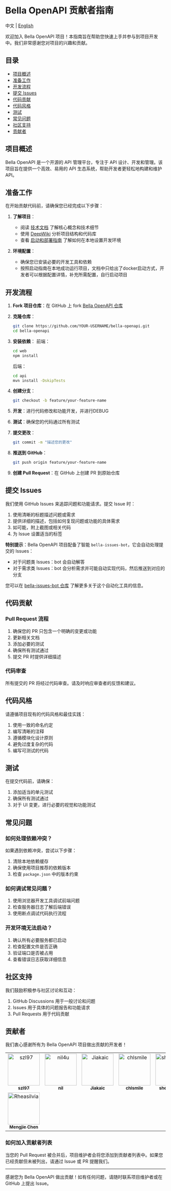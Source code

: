 # Bella OpenAPI 贡献者指南

中文 | [English](./contributor-guide_EN.md)

欢迎加入 Bella OpenAPI 项目！本指南旨在帮助您快速上手并参与到项目开发中。我们非常感谢您对项目的兴趣和贡献。

## 目录

- [项目概述](#项目概述)
- [准备工作](#准备工作)
- [开发流程](#开发流程)
- [提交 Issues](#提交-issues)
- [代码贡献](#代码贡献)
- [代码风格](#代码风格)
- [测试](#测试)
- [常见问题](#常见问题)
- [社区支持](#社区支持)
- [贡献者](#贡献者)

## 项目概述

Bella OpenAPI 是一个开源的 API 管理平台，专注于 API 设计、开发和管理。该项目旨在提供一个高效、易用的 API 生态系统，帮助开发者更轻松地构建和维护 API。

## 准备工作

在开始贡献代码前，请确保您已经完成以下步骤：

1. **了解项目**：
   - 阅读 [技术文档](https://doc.bella.top/docs/bella-openapi/tech/metadata) 了解核心概念和技术细节
   - 使用 [DeepWiki](https://deepwiki.com/LianjiaTech/bella-openapi) 分析项目结构和代码库
   - 查看 [启动和部署指南](https://doc.bella.top/docs/bella-openapi/startup-deployment-details) 了解如何在本地设置开发环境

2. **环境配置**：
   - 确保您已安装必要的开发工具和依赖
   - 按照启动指南在本地成功运行项目，文档中只给出了docker启动方式，开发者可以根据配置详情，补充所需配置，自行启动项目

## 开发流程

1. **Fork 项目仓库**：在 GitHub 上 fork [Bella OpenAPI 仓库](https://github.com/LianjiaTech/bella-openapi)

2. **克隆仓库**：
   ```bash
   git clone https://github.com/YOUR-USERNAME/bella-openapi.git
   cd bella-openapi
   ```

3. **安装依赖**：
   前端：
   ```bash
   cd web
   npm install
   ```
   后端：
   ```bash
   cd api
   mvn install -DskipTests
   ```

4. **创建分支**：
   ```bash
   git checkout -b feature/your-feature-name
   ```

5. **开发**：进行代码修改和功能开发，并进行DEBUG

6. **测试**：确保您的代码通过所有测试

7. **提交更改**：
   ```bash
   git commit -m "描述您的更改"
   ```

8. **推送到 GitHub**：
   ```bash
   git push origin feature/your-feature-name
   ```

9. **创建 Pull Request**：在 GitHub 上创建 PR 到原始仓库

## 提交 Issues

我们使用 GitHub Issues 来追踪问题和功能请求。提交 Issue 时：

1. 使用清晰的标题描述问题或需求
2. 提供详细的描述，包括如何复现问题或功能的具体需求
3. 如可能，附上截图或相关代码
4. 为 Issue 设置适当的标签

**特别提示**：Bella OpenAPI 项目配备了智能 `bella-issues-bot`，它会自动处理提交的 Issues：
- 对于问题类 Issues：bot 会自动解答
- 对于需求类 Issues：bot 会分析需求并可能自动实现代码，然后推送到对应的分支

您可以在 [bella-issues-bot 仓库](https://github.com/bella-top/bella-issues-bot) 了解更多关于这个自动化工具的信息。

## 代码贡献

### Pull Request 流程

1. 确保您的 PR 只包含一个明确的变更或功能
2. 更新相关文档
3. 添加必要的测试
4. 确保所有测试通过
5. 提交 PR 时提供详细描述

### 代码审查

所有提交的 PR 将经过代码审查。请及时响应审查者的反馈和建议。

## 代码风格

请遵循项目现有的代码风格和最佳实践：

1. 使用一致的命名约定
2. 编写清晰的注释
3. 遵循模块化设计原则
4. 避免过度复杂的代码
5. 编写可测试的代码

## 测试

在提交代码前，请确保：

1. 添加适当的单元测试
2. 确保所有测试通过
3. 对于 UI 变更，进行必要的视觉和功能测试

## 常见问题

### 如何处理依赖冲突？

如果遇到依赖冲突，尝试以下步骤：
1. 清除本地依赖缓存
2. 确保使用项目推荐的依赖版本
3. 检查 `package.json` 中的版本约束

### 如何调试常见问题？

1. 使用浏览器开发工具调试前端问题
2. 检查服务器日志了解后端错误
3. 使用断点调试代码执行流程

### 开发环境无法启动？

1. 确认所有必要服务都已启动
2. 检查配置文件是否正确
3. 验证端口是否被占用
4. 查看错误日志获取详细信息

## 社区支持

我们鼓励积极参与社区讨论和互动：

1. GitHub Discussions 用于一般讨论和问题
2. Issues 用于具体的问题报告和功能请求
3. Pull Requests 用于代码贡献

## 贡献者

我们衷心感谢所有为 Bella OpenAPI 项目做出贡献的开发者！

<table>
  <tr>
    <td align="center">
      <a href="https://github.com/szl97">
        <img src="https://github.com/szl97.png" width="100px;" alt="szl97"/>
        <br />
        <sub><b>szl97</b></sub>
      </a>
    </td>
    <td align="center">
      <a href="https://github.com/nil4u">
        <img src="https://github.com/nil4u.png" width="100px;" alt="nil4u"/>
        <br />
        <sub><b>nil</b></sub>
      </a>
    </td>
    <td align="center">
      <a href="https://github.com/Jiakaic">
        <img src="https://github.com/Jiakaic.png" width="100px;" alt="Jiakaic"/>
        <br />
        <sub><b>Jiakaic</b></sub>
      </a>
    </td>
    <td align="center">
      <a href="https://github.com/chlsmile">
        <img src="https://github.com/chlsmile.png" width="100px;" alt="chlsmile"/>
        <br />
        <sub><b>chlsmile</b></sub>
      </a>
    </td>
     <td align="center">
      <a href="https://github.com/shenenqing">
        <img src="https://github.com/shenenqing.png" width="100px;" alt="shenenqing"/>
        <br />
        <sub><b>shenenqing</b></sub>
      </a>
    </td>
  </tr>
  <tr>
    <td align="center">
      <a href="https://github.com/Rheasilvia">
        <img src="https://github.com/Rheasilvia.png" width="100px;" alt="Rheasilvia"/>
        <br />
        <sub><b>Mengjie Chen</b></sub>
      </a>
    </td>
  </tr>
</table>

### 如何加入贡献者列表

当您的 Pull Request 被合并后，项目维护者会将您添加到贡献者列表中。如果您已经贡献但未被列出，请通过 Issue 或 PR 提醒我们。

---

感谢您为 Bella OpenAPI 做出贡献！如有任何问题，请随时联系项目维护者或在 GitHub 上提出 Issue。
